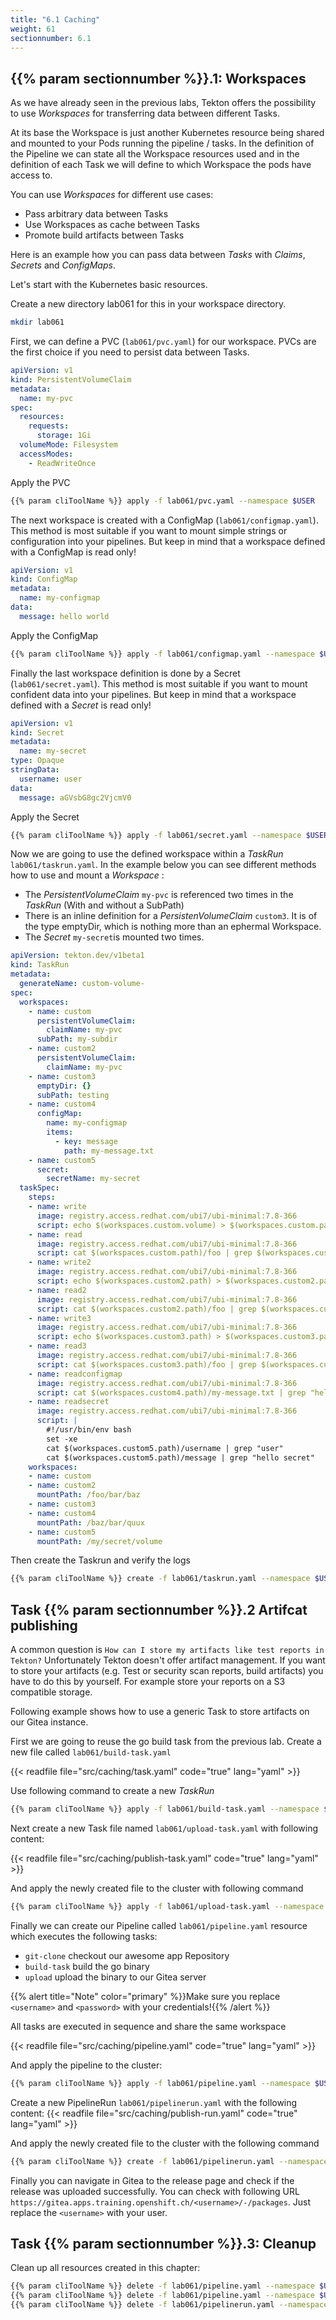 ```yaml
---
title: "6.1 Caching"
weight: 61
sectionnumber: 6.1
---
```



## {{% param sectionnumber %}}.1: Workspaces

As we have already seen in the previous labs, Tekton offers the possibility to use *Workspaces* for transferring data between different Tasks.

At its base the Workspace is just another Kubernetes resource being shared and mounted to your Pods running the pipeline / tasks. In the definition of the Pipeline we can state all the Workspace resources used and in the definition of each Task we will define to which Workspace the pods have access to.

You can use *Workspaces* for different use cases:

* Pass arbitrary data between Tasks
* Use Workspaces as cache between Tasks
* Promote build artifacts between Tasks

Here is an example how you can pass data between *Tasks* with *Claims*, *Secrets* and *ConfigMaps*.

Let's start with the Kubernetes basic resources.

Create a new directory lab061 for this in your workspace directory.

```bash
mkdir lab061
```

First, we can define a PVC (`lab061/pvc.yaml`) for our workspace. PVCs are the first choice if you need to persist data between Tasks.

```yaml
apiVersion: v1
kind: PersistentVolumeClaim
metadata:
  name: my-pvc
spec:
  resources:
    requests:
      storage: 1Gi
  volumeMode: Filesystem
  accessModes:
    - ReadWriteOnce
```

Apply the PVC

```bash
{{% param cliToolName %}} apply -f lab061/pvc.yaml --namespace $USER
```

The next workspace is created with a ConfigMap (`lab061/configmap.yaml`). This method is most suitable if you want to mount simple strings or configuration into your pipelines. But keep in mind that a workspace defined with a ConfigMap is read only!

```yaml
apiVersion: v1
kind: ConfigMap
metadata:
  name: my-configmap
data:
  message: hello world
```

Apply the ConfigMap

```bash
{{% param cliToolName %}} apply -f lab061/configmap.yaml --namespace $USER
```

Finally the last workspace definition is done by a Secret (`lab061/secret.yaml`). This method is most suitable if you want to mount confident data into your pipelines. But keep in mind that a workspace defined with a *Secret* is read only!

```yaml
apiVersion: v1
kind: Secret
metadata:
  name: my-secret
type: Opaque
stringData:
  username: user
data:
  message: aGVsbG8gc2VjcmV0
```

Apply the Secret

```bash
{{% param cliToolName %}} apply -f lab061/secret.yaml --namespace $USER
```

Now we are going to use the defined workspace within a *TaskRun* `lab061/taskrun.yaml`.
In the example below you can see different methods how to use and mount a *Workspace* :

* The *PersistentVolumeClaim* `my-pvc` is referenced two times in the *TaskRun* (With and without a SubPath)
* There is an inline definition for a *PersistenVolumeClaim* `custom3`. It is of the type emptyDir, which is nothing more than an ephermal Workspace.
* The *Secret* `my-secret`is mounted two times.

```yaml
apiVersion: tekton.dev/v1beta1
kind: TaskRun
metadata:
  generateName: custom-volume-
spec:
  workspaces:
    - name: custom
      persistentVolumeClaim:
        claimName: my-pvc
      subPath: my-subdir
    - name: custom2
      persistentVolumeClaim:
        claimName: my-pvc
    - name: custom3
      emptyDir: {}
      subPath: testing
    - name: custom4
      configMap:
        name: my-configmap
        items:
          - key: message
            path: my-message.txt
    - name: custom5
      secret:
        secretName: my-secret
  taskSpec:
    steps:
    - name: write
      image: registry.access.redhat.com/ubi7/ubi-minimal:7.8-366
      script: echo $(workspaces.custom.volume) > $(workspaces.custom.path)/foo
    - name: read
      image: registry.access.redhat.com/ubi7/ubi-minimal:7.8-366
      script: cat $(workspaces.custom.path)/foo | grep $(workspaces.custom.volume)
    - name: write2
      image: registry.access.redhat.com/ubi7/ubi-minimal:7.8-366
      script: echo $(workspaces.custom2.path) > $(workspaces.custom2.path)/foo
    - name: read2
      image: registry.access.redhat.com/ubi7/ubi-minimal:7.8-366
      script: cat $(workspaces.custom2.path)/foo | grep $(workspaces.custom2.path)
    - name: write3
      image: registry.access.redhat.com/ubi7/ubi-minimal:7.8-366
      script: echo $(workspaces.custom3.path) > $(workspaces.custom3.path)/foo
    - name: read3
      image: registry.access.redhat.com/ubi7/ubi-minimal:7.8-366
      script: cat $(workspaces.custom3.path)/foo | grep $(workspaces.custom3.path)
    - name: readconfigmap
      image: registry.access.redhat.com/ubi7/ubi-minimal:7.8-366
      script: cat $(workspaces.custom4.path)/my-message.txt | grep "hello world"
    - name: readsecret
      image: registry.access.redhat.com/ubi7/ubi-minimal:7.8-366
      script: |
        #!/usr/bin/env bash
        set -xe
        cat $(workspaces.custom5.path)/username | grep "user"
        cat $(workspaces.custom5.path)/message | grep "hello secret"
    workspaces:
    - name: custom
    - name: custom2
      mountPath: /foo/bar/baz
    - name: custom3
    - name: custom4
      mountPath: /baz/bar/quux
    - name: custom5
      mountPath: /my/secret/volume
```

Then create the Taskrun and verify the logs

```bash
{{% param cliToolName %}} create -f lab061/taskrun.yaml --namespace $USER
```


## Task {{% param sectionnumber %}}.2 Artifcat publishing

A common question is `How can I store my artifacts like test reports in Tekton?`
Unfortunately Tekton doesn't offer artifact management. If you want to store your artifacts (e.g. Test or security scan reports, build artifacts) you have to do this by yourself. For example store your reports on a S3 compatible storage.

Following example shows how to use a generic Task to store artifacts on our Gitea instance.

First we are going to reuse the go build task from the previous lab. Create a new file called `lab061/build-task.yaml`

{{< readfile file="src/caching/task.yaml"  code="true" lang="yaml"  >}}

Use following command to create a new *TaskRun*

```bash
{{% param cliToolName %}} apply -f lab061/build-task.yaml --namespace $USER
```

Next create a new Task file named `lab061/upload-task.yaml` with following content:

{{< readfile file="src/caching/publish-task.yaml"  code="true" lang="yaml"  >}}

And apply the newly created file to the cluster with following command

```bash
{{% param cliToolName %}} apply -f lab061/upload-task.yaml --namespace $USER
```

Finally we can create our Pipeline called `lab061/pipeline.yaml` resource which executes the following tasks:

* `git-clone` checkout our awesome app Repository
* `build-task` build the go binary
* `upload` upload the binary to our Gitea server

{{% alert title="Note" color="primary" %}}Make sure you replace `<username>` and `<password>` with your credentials!{{% /alert %}}

All tasks are executed in sequence and share the same workspace

{{< readfile file="src/caching/pipeline.yaml"  code="true" lang="yaml"  >}}

And apply the pipeline to the cluster:

```bash
{{% param cliToolName %}} apply -f lab061/pipeline.yaml --namespace $USER
```

Create a new PipelineRun `lab061/pipelinerun.yaml` with the following content:
{{< readfile file="src/caching/publish-run.yaml"  code="true" lang="yaml"  >}}

And apply the newly created file to the cluster with the following command

```bash
{{% param cliToolName %}} create -f lab061/pipelinerun.yaml --namespace $USER
```

Finally you can navigate in Gitea to the release page and check if the release was uploaded successfully.
You can check with following URL `https://gitea.apps.training.openshift.ch/<username>/-/packages`. Just replace the `<username>` with your user.


## Task {{% param sectionnumber %}}.3: Cleanup

Clean up all resources created in this chapter:

```bash
{{% param cliToolName %}} delete -f lab061/pipeline.yaml --namespace $USER
{{% param cliToolName %}} delete -f lab061/pipeline.yaml --namespace $USER
{{% param cliToolName %}} delete -f lab061/pipelinerun.yaml --namespace $USER
```
